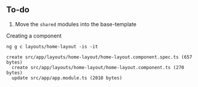 
To-do
-----

1. Move the `shared` modules into the base-template


Creating a component

```
ng g c layouts/home-layout -is -it

create src/app/layouts/home-layout/home-layout.component.spec.ts (657 bytes)
  create src/app/layouts/home-layout/home-layout.component.ts (270 bytes)
  update src/app/app.module.ts (2010 bytes)
```